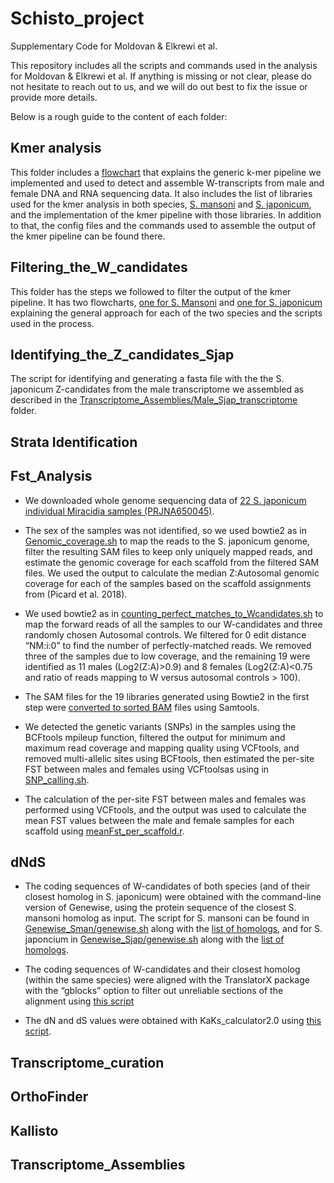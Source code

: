 # Schisto_project
Supplementary Code for Moldovan & Elkrewi et al. 

This repository includes all the scripts and commands used in the analysis for Moldovan & Elkrewi et al. If anything is missing or not clear, please do not hesitate to reach out to us, and we will do out best to fix the issue or provide more details.

Below is a rough guide to the content of each folder:

## Kmer analysis 
This folder includes a [flowchart](https://github.com/Melkrewi/Schisto_project/blob/main/Kmer_analysis/Kmer_pipeline.pdf) that explains the generic k-mer pipeline we implemented and used to detect and assemble W-transcripts from male and female DNA and RNA sequencing data. It also includes the list of libraries used for the kmer analysis in both species, [S. mansoni](https://github.com/Melkrewi/Schisto_project/blob/main/Kmer_analysis/Sman_list_of_libraries.txt) and [S. japonicum](https://github.com/Melkrewi/Schisto_project/blob/main/Kmer_analysis/Sjap_list_of_libraries.txt), and the implementation of the kmer pipeline with those libraries. In addition to that, the config files and the commands used to assemble the output of the kmer pipeline can be found there.

## Filtering_the_W_candidates
This folder has the steps we followed to filter the output of the kmer pipeline. It has two flowcharts, [one for S. Mansoni](https://github.com/Melkrewi/Schisto_project/blob/main/Filtering_the_W_candidates/Mansoni_Filtering.pdf) and [one for S. japonicum](https://github.com/Melkrewi/Schisto_project/blob/main/Filtering_the_W_candidates/Japonicum_Filtering.pdf) explaining the general approach for each of the two species and the scripts used in the process.

## Identifying_the_Z_candidates_Sjap
The script for identifying and generating a fasta file with the the S. japonicum Z-candidates from the male transcriptome we assembled as described in the [Transcriptome_Assemblies/Male_Sjap_transcriptome](https://github.com/Melkrewi/Schisto_project/tree/main/Transcriptome_Assemblies/Male_Sjap_transcriptome) folder.
## Strata Identification


## Fst_Analysis

* We downloaded whole genome sequencing data of [22 S. japonicum individual Miracidia samples (PRJNA650045)](https://github.com/Melkrewi/Schisto_project/blob/main/Fst_Analysis/Miracidia_samples.txt). 

* The sex of the samples was not identified, so we used bowtie2 as in [Genomic_coverage.sh](https://github.com/Melkrewi/Schisto_project/blob/main/Fst_Analysis/Genomic_coverage.sh) to map the reads to the S. japonicum genome, filter the resulting SAM files to keep only uniquely mapped reads, and estimate the genomic coverage for each scaffold from the filtered SAM files. We used the output to calculate the median Z:Autosomal genomic coverage for each of the samples based on the scaffold assignments from (Picard et al. 2018). 
* We used bowtie2 as in [counting_perfect_matches_to_Wcandidates.sh](https://github.com/Melkrewi/Schisto_project/blob/main/Fst_Analysis/counting_perfect_matches_to_Wcandidates.sh) to map the forward reads of all the samples to our W-candidates and three randomly chosen Autosomal controls. We filtered for 0 edit distance “NM:i:0” to find the number of perfectly-matched reads. We removed three of the samples due to low coverage, and the remaining 19 were identified as 11 males (Log2(Z:A)>0.9) and 8 females (Log2(Z:A)<0.75 and ratio of reads mapping to W versus autosomal controls > 100).
* The SAM files for the 19 libraries generated using Bowtie2 in the first step were [converted to sorted BAM](https://github.com/Melkrewi/Schisto_project/blob/main/Fst_Analysis/SAM_to_sorted_BAM.sh) files using Samtools. 
* We detected the genetic variants (SNPs) in the samples using the BCFtools mpileup function, filtered the output for minimum and maximum read coverage and mapping quality using VCFtools, and removed multi-allelic sites using BCFtools, then estimated the per-site FST between males and females using VCFtoolsas using in [SNP_calling.sh](https://github.com/Melkrewi/Schisto_project/blob/main/Fst_Analysis/SNP_calling.sh). 
* The calculation of the per-site FST between males and females was performed using VCFtools, and the output was used to calculate the mean FST values between the male and female samples for each scaffold using [meanFst_per_scaffold.r](https://github.com/Melkrewi/Schisto_project/blob/main/Fst_Analysis/meanFst_per_scaffold.r).

## dNdS
* The coding sequences of W-candidates of both species (and of their closest homolog in S. japonicum) were obtained with the command-line version of Genewise, using the protein sequence of the closest S. mansoni homolog as input. The script for S. mansoni can be found in [Genewise_Sman/genewise.sh](https://github.com/Melkrewi/Schisto_project/blob/main/dNdS/Genewise_Sman/genewise.sh) along with the [list of homologs](https://github.com/Melkrewi/Schisto_project/blob/Revised/dNdS/Genewise_Sman/names_for_genewise.txt), and for S. japoncium in [Genewise_Sjap/genewise.sh](https://github.com/Melkrewi/Schisto_project/tree/main/dNdS/Genewise_Sjap/genewise.sh) along with the [list of homologs](https://github.com/Melkrewi/Schisto_project/blob/Revised/dNdS/Genewise_Sjap/names_for_genewise.txt).

* The coding sequences of W-candidates and their closest homolog (within the same species) were aligned with the TranslatorX package with the “gblocks” option to filter out unreliable sections of the alignment using [this script](https://github.com/Melkrewi/Schisto_project/blob/Revised/dNdS/TranslatorX.sh)
* The dN and dS values were obtained with KaKs_calculator2.0 using [this script](https://github.com/Melkrewi/Schisto_project/blob/Revised/dNdS/KaKs_Calculator.sh).

## Transcriptome_curation

## OrthoFinder

## Kallisto

## Transcriptome_Assemblies

